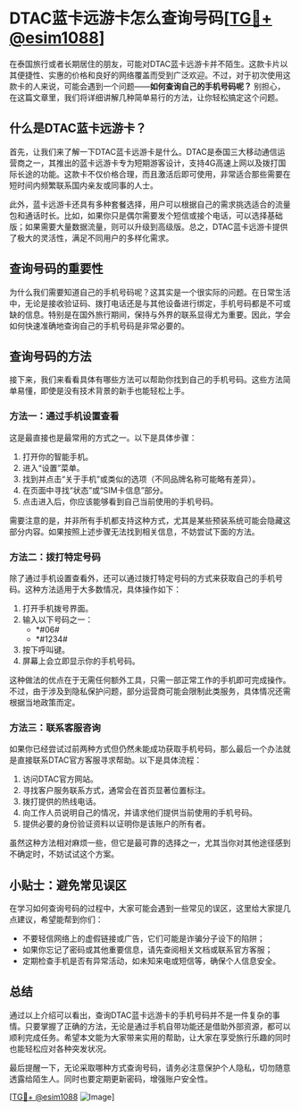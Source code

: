 # DTAC蓝卡远游卡怎么查询号码[[TG💪+ @esim1088](https://t.me/s/esim1088)]

在泰国旅行或者长期居住的朋友，可能对DTAC蓝卡远游卡并不陌生。这款卡片以其便捷性、实惠的价格和良好的网络覆盖而受到广泛欢迎。不过，对于初次使用这款卡的人来说，可能会遇到一个问题——**如何查询自己的手机号码呢？** 别担心，在这篇文章里，我们将详细讲解几种简单易行的方法，让你轻松搞定这个问题。

## 什么是DTAC蓝卡远游卡？

首先，让我们来了解一下DTAC蓝卡远游卡是什么。DTAC是泰国三大移动通信运营商之一，其推出的蓝卡远游卡专为短期游客设计，支持4G高速上网以及拨打国际长途的功能。这款卡不仅价格合理，而且激活后即可使用，非常适合那些需要在短时间内频繁联系国内亲友或同事的人士。

此外，蓝卡远游卡还具有多种套餐选择，用户可以根据自己的需求挑选适合的流量包和通话时长。比如，如果你只是偶尔需要发个短信或接个电话，可以选择基础版；如果需要大量数据流量，则可以升级到高级版。总之，DTAC蓝卡远游卡提供了极大的灵活性，满足不同用户的多样化需求。

## 查询号码的重要性

为什么我们需要知道自己的手机号码呢？这其实是一个很实际的问题。在日常生活中，无论是接收验证码、拨打电话还是与其他设备进行绑定，手机号码都是不可或缺的信息。特别是在国外旅行期间，保持与外界的联系显得尤为重要。因此，学会如何快速准确地查询自己的手机号码是非常必要的。

## 查询号码的方法

接下来，我们来看看具体有哪些方法可以帮助你找到自己的手机号码。这些方法简单易懂，即使是没有技术背景的新手也能轻松上手。

### 方法一：通过手机设置查看

这是最直接也是最常用的方式之一。以下是具体步骤：

1. 打开你的智能手机。
2. 进入“设置”菜单。
3. 找到并点击“关于手机”或类似的选项（不同品牌名称可能略有差异）。
4. 在页面中寻找“状态”或“SIM卡信息”部分。
5. 点击进入后，你应该能够看到自己当前使用的手机号码。

需要注意的是，并非所有手机都支持这种方式，尤其是某些预装系统可能会隐藏这部分内容。如果按照上述步骤无法找到相关信息，不妨尝试下面的方法。

### 方法二：拨打特定号码

除了通过手机设置查看外，还可以通过拨打特定号码的方式来获取自己的手机号码。这种方法适用于大多数情况，具体操作如下：

1. 打开手机拨号界面。
2. 输入以下号码之一：
   - *#06#
   - *#1234#
3. 按下呼叫键。
4. 屏幕上会立即显示你的手机号码。

这种做法的优点在于无需任何额外工具，只需一部正常工作的手机即可完成操作。不过，由于涉及到隐私保护问题，部分运营商可能会限制此类服务，具体情况还需根据当地政策而定。

### 方法三：联系客服咨询

如果你已经尝试过前两种方式但仍然未能成功获取手机号码，那么最后一个办法就是直接联系DTAC官方客服寻求帮助。以下是具体流程：

1. 访问DTAC官方网站。
2. 寻找客户服务联系方式，通常会在首页显著位置标注。
3. 拨打提供的热线电话。
4. 向工作人员说明自己的情况，并请求他们提供当前使用的手机号码。
5. 提供必要的身份验证资料以证明你是该账户的所有者。

虽然这种方法相对麻烦一些，但它是最可靠的选择之一，尤其当你对其他途径感到不确定时，不妨试试这个方案。

## 小贴士：避免常见误区

在学习如何查询号码的过程中，大家可能会遇到一些常见的误区，这里给大家提几点建议，希望能帮到你们：

- 不要轻信网络上的虚假链接或广告，它们可能是诈骗分子设下的陷阱；
- 如果你忘记了密码或其他重要信息，请先查阅相关文档或联系官方客服；
- 定期检查手机是否有异常活动，如未知来电或短信等，确保个人信息安全。

## 总结

通过以上介绍可以看出，查询DTAC蓝卡远游卡的手机号码并不是一件复杂的事情。只要掌握了正确的方法，无论是通过手机自带功能还是借助外部资源，都可以顺利完成任务。希望本文能为大家带来实用的帮助，让大家在享受旅行乐趣的同时也能轻松应对各种突发状况。

最后提醒一下，无论采取哪种方式查询号码，请务必注意保护个人隐私，切勿随意透露给陌生人。同时也要定期更新密码，增强账户安全性。

[[TG💪+ @esim1088](https://t.me/s/esim1088) ![Image](https://i.postimg.cc/4NQfJmqS/Snipaste-2025-05-13-00-14-12.png)]